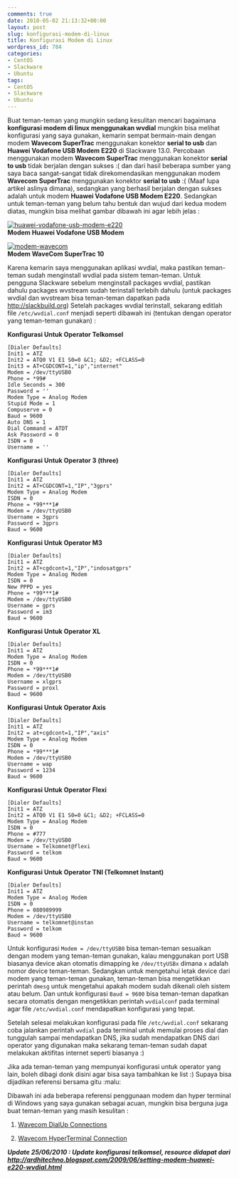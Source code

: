 ```yaml
---
comments: true
date: 2010-05-02 21:13:32+00:00
layout: post
slug: konfigurasi-modem-di-linux
title: Konfigurasi Modem di Linux
wordpress_id: 784
categories:
- CentOS
- Slackware
- Ubuntu
tags:
- CentOS
- Slackware
- Ubuntu
---
```


Buat teman-teman yang mungkin sedang kesulitan mencari bagaimana **konfigurasi modem di linux menggunakan wvdial** mungkin bisa melihat konfigurasi yang saya gunakan, kemarin sempat bermain-main dengan modem **Wavecom SuperTrac** menggunakan konektor **serial to usb** dan **Huawei Vodafone USB Modem E220** di Slackware 13.0. Percobaan menggunakan modem **Wavecom SuperTrac** menggunakan konektor **serial to usb** tidak berjalan dengan sukses :( dan dari hasil beberapa sumber yang saya baca sangat-sangat tidak direkomendasikan menggunakan modem **Wavecom SuperTrac** menggunakan konektor **serial to usb** :( (Maaf lupa artikel aslinya dimana), sedangkan yang berhasil berjalan dengan sukses adalah untuk modem **Huawei Vodafone USB Modem E220**. Sedangkan untuk teman-teman yang belum tahu bentuk dan wujud dari kedua modem diatas, mungkin bisa melihat gambar dibawah ini agar lebih jelas :






    
[![huawei-vodafone-usb-modem-e220](http://farm5.static.flickr.com/4050/4569198814_970e6c39b3.jpg)](http://www.flickr.com/photos/10243554@N02/4569198814/)  
**Modem Huawei Vodafone USB Modem**

    
[![modem-wavecom](http://farm4.static.flickr.com/3012/4569198818_5563ca9e1f.jpg)](http://www.flickr.com/photos/10243554@N02/4569198818/)  
**Modem WaveCom SuperTrac 10**




Karena kemarin saya menggunakan aplikasi wvdial, maka pastikan teman-teman sudah menginstall wvdial pada sistem teman-teman. Untuk pengguna Slackware sebelum menginstall packages wvdial, pastikan dahulu packages wvstream sudah terinstall terlebih dahulu (untuk packages wvdial dan wvstream bisa teman-teman dapatkan pada http://slackbuild.org) Setelah packages wvdial terinstall, sekarang editlah file `/etc/wvdial.conf` menjadi seperti dibawah ini (tentukan dengan operator yang teman-teman gunakan) :
<!-- more -->
**Konfigurasi Untuk Operator Telkomsel**

    
    
    [Dialer Defaults]
    Init1 = ATZ
    Init2 = ATQ0 V1 E1 S0=0 &C1; &D2; +FCLASS=0
    Init3 = AT+CGDCONT=1,"ip","internet"
    Modem = /dev/ttyUSB0
    Phone = *99#
    Idle Seconds = 300
    Password = ''
    Modem Type = Analog Modem
    Stupid Mode = 1
    Compuserve = 0
    Baud = 9600
    Auto DNS = 1
    Dial Command = ATDT
    Ask Password = 0
    ISDN = 0
    Username = ''
    



**Konfigurasi Untuk Operator 3 (three)**

    
    
    [Dialer Defaults]
    Init1 = ATZ
    Init2 = AT+CGDCONT=1,"IP","3gprs"
    Modem Type = Analog Modem
    ISDN = 0
    Phone = *99***1#
    Modem = /dev/ttyUSB0
    Username = 3gprs
    Password = 3gprs
    Baud = 9600
    



**Konfigurasi Untuk Operator M3**

    
    
    [Dialer Defaults]
    Init1 = ATZ
    Init2 = AT+cgdcont=1,"IP","indosatgprs"
    Modem Type = Analog Modem
    ISDN = 0
    New PPPD = yes
    Phone = *99***1#
    Modem = /dev/ttyUSB0
    Username = gprs
    Password = im3
    Baud = 9600
    



**Konfigurasi Untuk Operator XL**

    
    
    [Dialer Defaults]
    Init1 = ATZ
    Modem Type = Analog Modem
    ISDN = 0
    Phone = *99***1#
    Modem = /dev/ttyUSB0
    Username = xlgprs
    Password = proxl
    Baud = 9600
    



**Konfigurasi Untuk Operator Axis**

    
    
    [Dialer Defaults]
    Init1 = ATZ
    Init2 = at+cgdcont=1,"IP","axis"
    Modem Type = Analog Modem
    ISDN = 0
    Phone = *99***1#
    Modem = /dev/ttyUSB0
    Username = wap
    Password = 1234
    Baud = 9600
    



**Konfigurasi Untuk Operator Flexi**

    
    
    [Dialer Defaults]
    Init1 = ATZ
    Init2 = ATQ0 V1 E1 S0=0 &C1; &D2; +FCLASS=0
    Modem Type = Analog Modem
    ISDN = 0
    Phone = #777
    Modem = /dev/ttyUSB0
    Username = Telkomnet@flexi
    Password = telkom
    Baud = 9600
    



**Konfigurasi Untuk Operator TNI (Telkomnet Instant)**

    
    
    [Dialer Defaults]
    Init1 = ATZ
    Modem Type = Analog Modem
    ISDN = 0
    Phone = 080989999
    Modem = /dev/ttyUSB0
    Username = telkomnet@instan
    Password = telkom
    Baud = 9600
    



Untuk konfigurasi `Modem = /dev/ttyUSB0` bisa teman-teman sesuaikan dengan modem yang teman-teman gunakan, kalau menggunakan port USB biasanya device akan otomatis dimapping ke `/dev/ttyUSBx` dimana `x` adalah nomor device teman-teman. Sedangkan untuk mengetahui letak device dari modem yang teman-teman gunakan, teman-teman bisa mengetikkan perintah `dmesg` untuk mengetahui apakah modem sudah dikenali oleh sistem atau belum. Dan untuk konfigurasi `Baud = 9600` bisa teman-teman dapatkan secara otomatis dengan mengetikkan perintah `wvdialconf` pada terminal agar file `/etc/wvdial.conf` mendapatkan konfigurasi yang tepat.

Setelah selesai melakukan konfigurasi pada file `/etc/wvdial.conf` sekarang coba jalankan perintah `wvdial` pada terminal untuk memulai proses dial dan tunggulah sampai mendapatkan DNS, jika sudah mendapatkan DNS dari operator yang digunakan maka sekarang teman-teman sudah dapat melakukan aktifitas internet seperti biasanya :)

Jika ada teman-teman yang mempunyai konfigurasi untuk operator yang lain, boleh dibagi donk disini agar bisa saya tambahkan ke list :) Supaya bisa dijadikan referensi bersama gitu :malu:

Dibawah ini ada beberapa referensi penggunaan modem dan hyper terminal di Windows yang saya gunakan sebagai acuan, mungkin bisa berguna juga buat teman-teman yang masih kesulitan :




  1. [Wavecom DialUp Connections](http://www.ziddu.com/download/9687737/Wavecom_Dial_up_Connections-080625.pdf.html)


  2. [Wavecom HyperTerminal Connection](http://www.ziddu.com/download/9687738/Wavecom_Hyper_Terminal_Connection-080702.pdf.html)



_**Update 25/06/2010 : Update konfigurasi telkomsel, resource didapat dari http://ardhitechno.blogspot.com/2009/06/setting-modem-huawei-e220-wvdial.html**_
